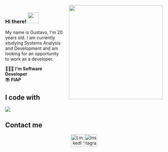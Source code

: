 <img src="https://user-images.githubusercontent.com/98968823/176971159-713d8449-4d4b-4ede-964b-bab1eb7be514.png" width="300px" align="right" style="margin-left: 20px; margin-bottom: 20px;">

### Hi there! <img src="https://github.com/TheDudeThatCode/TheDudeThatCode/blob/master/Assets/Hi.gif" width="35" />

My name is Gustavo, I'm 20 years old. I am currently studying Systems Analysis and Development and am looking for an opportunity to work as a developer.

👨🏻‍💻 **I'm Software Developer**  
📚 **FIAP**  



## I code with

<div style="display: flex; flex-wrap: wrap;">
    <img src="https://skillicons.dev/icons?i=js,ts,css,html,react,nextjs,nodejs,mongodb,docker,firebase,figma,materialui,postgres&amp;perline=10">
</div>


## Contact me    

<p align="center">
  <a href="https://www.linkedin.com/in/rbll0/" target="blank">
    <img align="center" src="https://www.vectorlogo.zone/logos/linkedin/linkedin-icon.svg" alt="LinkedIn" height="40" width="40" />
  </a>
  <a href="https://www.instagram.com/whodatgu/" target="blank">
    <img align="center" src="https://www.vectorlogo.zone/logos/instagram/instagram-icon.svg" alt="Instagram" height="40" width="40" />
  </a>
</p>
